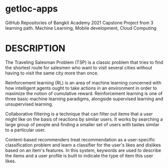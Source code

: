 # getloc-apps
GitHub Repositories of Bangkit Academy 2021 Capstone Project from 3 learning path. Machine Learning, Mobile development, Cloud Computing

# DESCRIPTION

The Traveling Salesman Problem (TSP) is a classic problem that tries to find the shortest route for salesmen who want to visit several cities without having to visit the same city more than once.

Reinforcement learning (RL) is an area of machine learning concerned with how intelligent agents ought to take actions in an environment in order to maximize the notion of cumulative reward. Reinforcement learning is one of three basic machine learning paradigms, alongside supervised learning and unsupervised learning.

Collaborative filtering is a technique that can filter out items that a user might like on the basis of reactions by similar users. It works by searching a large group of people and finding a smaller set of users with tastes similar to a particular user.

Content-based recommenders treat recommendation as a user-specific classification problem and learn a classifier for the user's likes and dislikes based on an item's features. In this system, keywords are used to describe the items and a user profile is built to indicate the type of item this user likes.